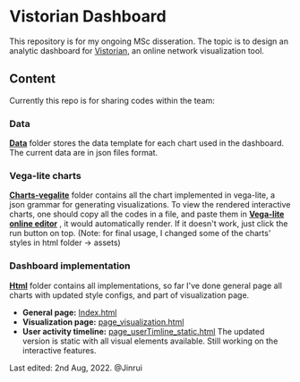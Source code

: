 # Vistorian Dashboard
This repository is for my ongoing MSc disseration.  The topic is to design an analytic dashboard for [Vistorian](https://vistorian.net/), an online network visualization tool.

## Content
Currently this repo is for sharing codes within the team: 

### Data

[**Data**](https://github.com/HalcyonWjr/Vistorian_Dashboard/tree/master/data) folder stores the data template for each chart used in the dashboard. The current data are in json files format.

### Vega-lite charts

[**Charts-vegalite**](https://github.com/HalcyonWjr/Vistorian_Dashboard/tree/master/charts-vegalite) folder contains all the chart implemented in vega-lite, a json grammar for generating visualizations. To view the rendered interactive charts, one should copy all the codes in a file, and paste them in [**Vega-lite online editor**](https://vega.github.io/editor/#/custom/vega-lite) , it would automatically render. If it doesn't work, just click the run button on top. (Note: for final usage, I changed some of the charts' styles in html folder -> assets)

### Dashboard implementation

[**Html**](https://github.com/HalcyonWjr/Vistorian_Dashboard/tree/master/html) folder contains all implementations, so far I've done general page all charts with updated style configs, and part of visualization page. 

- **General page:** [Index.html](https://github.com/HalcyonWjr/Vistorian_Dashboard/blob/master/html/index.html) 
- **Visualization page:** [page_visualization.html](https://github.com/HalcyonWjr/Vistorian_Dashboard/blob/master/html/page_visualization.html)
- **User activity timeline:** [page_userTimline_static.html](https://github.com/HalcyonWjr/Vistorian_Dashboard/blob/master/html/page_userTimline_static.html) The updated version is static with all visual elements available. Still working on the interactive features.


Last edited: 2nd Aug, 2022. @Jinrui

